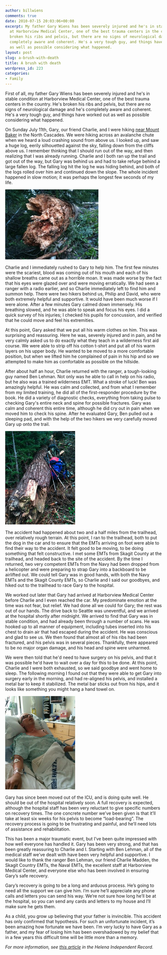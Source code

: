 ```yaml
---
author: billwiens
comments: true
date: 2010-07-15 20:03:06+00:00
excerpt: My father Gary Wiens has been severely injured and he's in stable condition
  at Harborview Medical Center, one of the best trauma centers in the country. He's
  broken his ribs and pelvis, but there are no signs of neurological damage and he's
  completely aware and coherent. He's a very tough guy, and things have worked out
  as well as possible considering what happened.
layout: post
slug: a-brush-with-death
title: A brush with death
wordpress_id: 223
categories:
- Family
---
```


First of all, my father Gary Wiens has been severely injured and he's in stable condition at Harborview Medical Center, one of the best trauma centers in the country. He's broken his ribs and pelvis, but there are no signs of neurological damage and he's completely aware and coherent. He's a very tough guy, and things have worked out as well as possible considering what happened.

On Sunday July 11th, Gary, our friend Charlie, and I were hiking [near Mount Baker](http://maps.google.com/maps/ms?ie=UTF8&hl=en&msa=0&msid=105939579805808308029.00045c3a6d30bda563a14&ll=48.664799,-121.593778&spn=0.00288,0.005777&t=h&z=18&iwloc=00048b4f0d138719a0510) in the North Cascades. We were hiking across an avalanche chute when we heard a loud crashing sound from above us. I looked up, and saw a huge log, eerily silhouetted against the sky, falling down from the cliffs above us. I remember thinking that I should run out of the way, and then realizing that I was already running. Charlie and I both ran up the trail and got out of the way, but Gary was behind us and had to take refuge behind a large fallen log. The falling log hit the log he was hiding behind, and both of the logs rolled over him and continued down the slope. The whole incident happened in slow motion; it was perhaps the longest few seconds of my life.

[![The fallen log](/images/2010/07/the-perpetrator-300x225.jpg)](/images/2010/07/the-perpetrator.jpg)

Charlie and I immediately rushed to Gary to help him. The first few minutes were the scariest, blood was coming out of his mouth and each of his shallow breaths came out as a horrible moan. It was made worse by the fact that his eyes were glazed over and were moving erratically. We had seen a ranger with a radio earlier, and so Charlie immediately left to find him and summon help. There were two hikers behind us, Philip and David, who were both extremely helpful and supportive. It would have been much worse if I were alone. After a few minutes Gary calmed down immensely. His breathing slowed, and he was able to speak and focus his eyes. I did a quick survey of his injuries; I checked his pupils for concussion, and verified that he could move and feel his extremities.

At this point, Gary asked that we put all his warm clothes on him. This was surprising and reassuring. Here he was, severely injured and in pain, and he very calmly asked us to do exactly what they teach in a wilderness first aid course. We were able to strip off his cotton t-shirt and put all of his warm layers on his upper body. He wanted to be moved to a more comfortable position, but when we lifted him he complained of pain in his hip and so we attempted to make him as comfortable as possible on the hillside.

After about half an hour, Charlie returned with the ranger, a tough-looking guy named Ben Lehman. Not only was he able to call in help on his radio, but he also was a trained wilderness EMT. What a stroke of luck! Ben was amazingly helpful. He was calm and collected, and from what I remember from my limited training, he did all of the first-responder procedure by the book. He did a variety of diagnostic checks, everything from taking pulse to checking Gary's entire neck and spine for possible fractures. Gary was calm and coherent this entire time, although he did cry out in pain when we moved him to check his spine. After he evaluated Gary, Ben pulled out a sleeping pad, and with the help of the two hikers we very carefully moved Gary up onto the trail.

[![The log that Gary hid behind](/images/2010/07/the-refuge1-225x300.jpg)](/images/2010/07/the-refuge1.jpg)

The accident had happened about two and a half miles from the trailhead, over relatively rough terrain. At this point, I ran to the trailhead, both to put the dog in the car and to ensure that the EMTs arriving on foot were able to find their way to the accident. It felt good to be moving, to be doing something that felt constructive. I met some EMTs from Skagit County at the trailhead, and headed back to the site of the accident. By the time I returned, two very competent EMTs from the Navy had been dropped from a helicopter and were preparing to strap Gary into a backboard to be airlifted out. We could tell Gary was in good hands, with both the Navy EMTs and the Skagit County EMTs, so Charlie and I said our goodbyes, and hiked out to the trailhead to race Gary to the hospital.

We worked out later that Gary had arrived at Harborview Medical Center before Charlie and I even reached the car. My predominate emotion at the time was not fear, but relief. We had done all we could for Gary; the rest was out of our hands. The drive back to Seattle was uneventful, and we arrived at the hospital shortly after midnight. We arrived to find that Gary was in stable condition, and had already been through a number of scans. He was hooked up to all manner of equipment, including tubes inserted into his chest to drain air that had escaped during the accident. He was conscious and glad to see us. We then found that almost all of his ribs had been fractured, and his pelvis was in several pieces. Thankfully, there appeared to be no major organ damage, and his head and spine were unharmed.

We were then told that he'd need to have surgery on his pelvis, and that it was possible he'd have to wait over a day for this to be done. At this point, Charlie and I were both exhausted, so we said goodbye and went home to sleep. The following morning I found out that they were able to get Gary into surgery early in the morning, and had re-aligned his pelvis, and installed a metal bar to keep it stabilized. The metal bar sticks out from his hips, and it looks like something you might hang a hand towel on.

[![Gary sleeping in the ICU](/images/2010/07/the-survivor-225x300.jpg)](/images/2010/07/the-survivor.jpg)

Gary has since been moved out of the ICU, and is doing quite well. He should be out of the hospital relatively soon. A full recovery is expected, although the hospital staff has been very reluctant to give specific numbers on recovery times. The one concrete number we’ve been given is that it’ll take at least six weeks for his pelvis to become “load-bearing”. The recovery process is going to be frustrating and painful, and he’ll need lots of assistance and rehabilitation.

This has been a major traumatic event, but I’ve been quite impressed with how well everyone has handled it. Gary has been very strong, and that has been greatly reassuring to Charlie and I. Starting with Ben Lehman, all of the medical staff we’ve dealt with have been very helpful and supportive. I would like to thank the ranger Ben Lehman, our friend Charlie Madden, the Skagit Country EMTs, the Naval EMTs, the excellent staff at Harborview Medical Center, and everyone else who has been involved in ensuring Gary’s safe recovery.

Gary’s recovery is going to be a long and arduous process. He’s going to need all the support we can give him. I’m sure he’ll appreciate any phone calls and letters you can send his way. We’re not sure how long he’ll be at the hospital, so you can send any cards and letters to my house and I’ll make sure he gets them.

As a child, you grow up believing that your father is invincible. This accident has only confirmed that hypothesis. For such an unfortunate incident, it’s been amazing how fortunate we have been. I’m very lucky to have Gary as a father, and my fear of losing him has been overshadowed by my belief that in a few years this difficult time will be little more than a memory.

_For more information, see [this article](http://helenair.com/lifestyles/article_f1b9c9f0-9622-11df-97dc-001cc4c03286.html?mode=story) in the Helena Independent Record._
